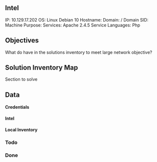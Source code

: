 
## Intel

IP: 10.129.17.202
OS: Linux Debian 10
Hostname:
Domain:  / Domain SID:
Machine Purpose:
Services: Apache 2.4.5
Service Languages: Php


## Objectives
What do have in the solutions inventory to meet large network objective?

## Solution Inventory Map
Section to solve 
 

## Data 

#### Credentials

#### Intel

#### Local Inventory


### Todo

### Done

